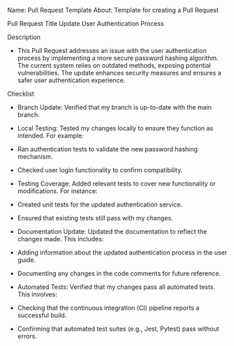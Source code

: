 Name: Pull Request Template
About: Template for creating a Pull Request

Pull Request Title
Update User Authentication Process

Description
- This Pull Request addresses an issue with the user authentication process by implementing a more secure password hashing algorithm. The current system relies on outdated methods, exposing potential vulnerabilities. The update enhances security measures and ensures a safer user authentication experience.

Checklist
 - Branch Update: Verified that my branch is up-to-date with the main branch.

 - Local Testing: Tested my changes locally to ensure they function as intended. For example:

- Ran authentication tests to validate the new password hashing mechanism.
- Checked user login functionality to confirm compatibility.
- Testing Coverage: Added relevant tests to cover new functionality or modifications. For instance:

- Created unit tests for the updated authentication service.
- Ensured that existing tests still pass with my changes.
- Documentation Update: Updated the documentation to reflect the changes made. This includes:

- Adding information about the updated authentication process in the user guide.
- Documenting any changes in the code comments for future reference.
- Automated Tests: Verified that my changes pass all automated tests. This involves:

- Checking that the continuous integration (CI) pipeline reports a successful build.
- Confirming that automated test suites (e.g., Jest, Pytest) pass without errors.
